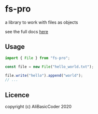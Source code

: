 # fs-pro

a library to work with files as objects

see the full docs [here](https://fs-pro-docs.herokuapp.com)

## Usage

```js
import { File } from "fs-pro";

const file = new File("hello_world.txt");

file.write("hello").append("world");
// ...
```

## Licence

copyright (c) AliBasicCoder 2020
